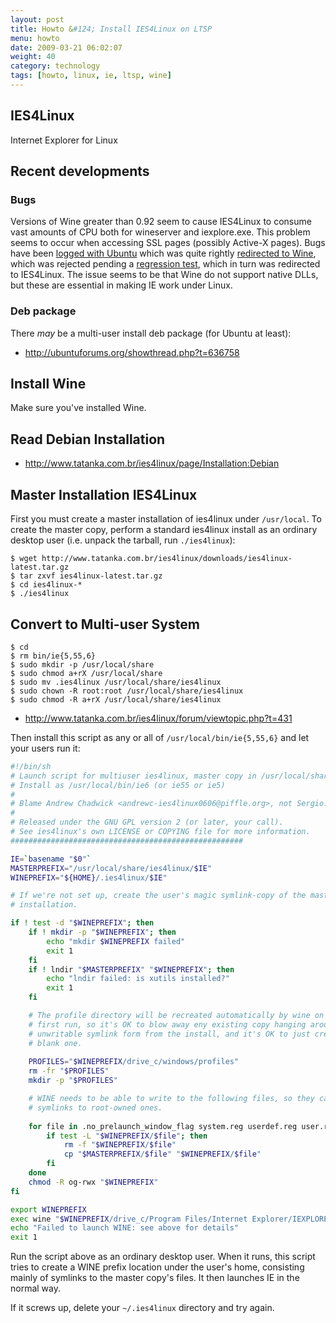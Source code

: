 ```yaml
---
layout: post
title: Howto &#124; Install IES4Linux on LTSP
menu: howto
date: 2009-03-21 06:02:07
weight: 40
category: technology
tags: [howto, linux, ie, ltsp, wine]
---
```


## IES4Linux

Internet Explorer for Linux

## Recent developments

### Bugs

Versions of Wine greater than 0.92 seem to cause IES4Linux to consume vast amounts of CPU both for wineserver and iexplore.exe. This problem seems to occur when accessing SSL pages (possibly Active-X pages).  Bugs have been [logged with Ubuntu](https://bugs.launchpad.net/bugs/205895) which was quite rightly [redirected to Wine](http://bugs.winehq.org/show_bug.cgi?id=13687), which was rejected pending a [regression test](http://bugs.winehq.org/show_bug.cgi?id=13734), which in turn was redirected to IES4Linux.  The issue seems to be that Wine do not support native DLLs, but these are essential in making IE work under Linux.

<!--more-->

### Deb package

There *may* be a multi-user install deb package (for Ubuntu at least):

   * http://ubuntuforums.org/showthread.php?t=636758

## Install Wine

Make sure you've installed Wine.

## Read Debian Installation

   * http://www.tatanka.com.br/ies4linux/page/Installation:Debian

## Master Installation IES4Linux

First you must create a master installation of ies4linux under `/usr/local`. To create the master copy, perform a standard ies4linux install as an ordinary desktop user (i.e. unpack the tarball, run `./ies4linux`):

    $ wget http://www.tatanka.com.br/ies4linux/downloads/ies4linux-latest.tar.gz
    $ tar zxvf ies4linux-latest.tar.gz
    $ cd ies4linux-*
    $ ./ies4linux

## Convert to Multi-user System

    $ cd
    $ rm bin/ie{5,55,6}
    $ sudo mkdir -p /usr/local/share
    $ sudo chmod a+rX /usr/local/share
    $ sudo mv .ies4linux /usr/local/share/ies4linux
    $ sudo chown -R root:root /usr/local/share/ies4linux
    $ sudo chmod -R a+rX /usr/local/share/ies4linux

   * http://www.tatanka.com.br/ies4linux/forum/viewtopic.php?t=431

Then install this script as any or all of `/usr/local/bin/ie{5,55,6}` and let your users run it:

```sh
#!/bin/sh
# Launch script for multiuser ies4linux, master copy in /usr/local/share.
# Install as /usr/local/bin/ie6 (or ie55 or ie5)
#
# Blame Andrew Chadwick <andrewc-ies4linux0606@piffle.org>, not Sergio.
#
# Released under the GNU GPL version 2 (or later, your call).
# See ies4linux's own LICENSE or COPYING file for more information.
####################################################

IE=`basename "$0"`
MASTERPREFIX="/usr/local/share/ies4linux/$IE"
WINEPREFIX="${HOME}/.ies4linux/$IE"

# If we're not set up, create the user's magic symlink-copy of the master
# installation.

if ! test -d "$WINEPREFIX"; then
    if ! mkdir -p "$WINEPREFIX"; then
        echo "mkdir $WINEPREFIX failed"
        exit 1
    fi
    if ! lndir "$MASTERPREFIX" "$WINEPREFIX"; then
        echo "lndir failed: is xutils installed?"
        exit 1
    fi

    # The profile directory will be recreated automatically by wine on the
    # first run, so it's OK to blow away eny existing copy hanging around in
    # unwritable symlink form from the install, and it's OK to just create a
    # blank one.
   
    PROFILES="$WINEPREFIX/drive_c/windows/profiles"
    rm -fr "$PROFILES"
    mkdir -p "$PROFILES"

    # WINE needs to be able to write to the following files, so they can't be
    # symlinks to root-owned ones.
   
    for file in .no_prelaunch_window_flag system.reg userdef.reg user.reg; do
        if test -L "$WINEPREFIX/$file"; then
            rm -f "$WINEPREFIX/$file"
            cp "$MASTERPREFIX/$file" "$WINEPREFIX/$file"
        fi
    done
    chmod -R og-rwx "$WINEPREFIX"
fi

export WINEPREFIX
exec wine "$WINEPREFIX/drive_c/Program Files/Internet Explorer/IEXPLORE.EXE"
echo "Failed to launch WINE: see above for details"
exit 1
```

Run the script above as an ordinary desktop user. When it runs, this script tries to create a WINE prefix location under the user's home, consisting mainly of symlinks to the master copy's files. It then launches IE in the normal way.

If it screws up, delete your `~/.ies4linux` directory and try again.

